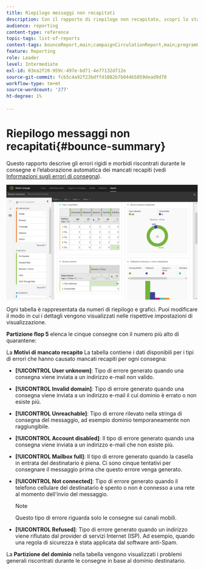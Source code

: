```yaml
---
title: Riepilogo messaggi non recapitati
description: Con il rapporto di riepilogo non recapitato, scopri lo stato delle campagne inviate e gli eventuali errori riscontrati.
audience: reporting
content-type: reference
topic-tags: list-of-reports
context-tags: bounceReport,main;campaignCirculationReport,main;programCirculationReport,main
feature: Reporting
role: Leader
level: Intermediate
exl-id: 03ea2f20-959c-497e-bd71-4e77132d712e
source-git-commit: fcb5c4a92f23bdffd1082b7b044b5859dead9d70
workflow-type: tm+mt
source-wordcount: '277'
ht-degree: 1%

---
```


# Riepilogo messaggi non recapitati{#bounce-summary}

Questo rapporto descrive gli errori rigidi e morbidi riscontrati durante le consegne e l’elaborazione automatica dei mancati recapiti (vedi [Informazioni sugli errori di consegna](../../sending/using/understanding-delivery-failures.md)).

![](assets/campaign_reports_bounces.png)

Ogni tabella è rappresentata da numeri di riepilogo e grafici. Puoi modificare il modo in cui i dettagli vengono visualizzati nelle rispettive impostazioni di visualizzazione.

**Partizione flop 5** elenca le cinque consegne con il numero più alto di quarantene:

La **Motivi di mancato recapito** La tabella contiene i dati disponibili per i tipi di errori che hanno causato mancati recapiti per ogni consegna:

* **[!UICONTROL User unknown]**: Tipo di errore generato quando una consegna viene inviata a un indirizzo e-mail non valido.
* **[!UICONTROL Invalid domain]**: Tipo di errore generato quando una consegna viene inviata a un indirizzo e-mail il cui dominio è errato o non esiste più.
* **[!UICONTROL Unreachable]**: Tipo di errore rilevato nella stringa di consegna del messaggio, ad esempio dominio temporaneamente non raggiungibile.
* **[!UICONTROL Account disabled]**: Il tipo di errore generato quando una consegna viene inviata a un indirizzo e-mail che non esiste più.
* **[!UICONTROL Mailbox full]**: Il tipo di errore generato quando la casella in entrata del destinatario è piena. Ci sono cinque tentativi per consegnare il messaggio prima che questo errore venga generato.
* **[!UICONTROL Not connected]**: Tipo di errore generato quando il telefono cellulare del destinatario è spento o non è connesso a una rete al momento dell&#39;invio del messaggio.

   >[!NOTE]
   >
   >Questo tipo di errore riguarda solo le consegne sui canali mobili.

* **[!UICONTROL Refused]**: Tipo di errore generato quando un indirizzo viene rifiutato dal provider di servizi Internet (ISP). Ad esempio, quando una regola di sicurezza è stata applicata dal software anti-Spam.

La **Partizione del dominio** nella tabella vengono visualizzati i problemi generali riscontrati durante le consegne in base al dominio destinatario.
